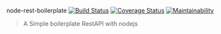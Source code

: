 node-rest-boilerplate
[![Build Status](https://travis-ci.com/mimron/node-rest-api-boilerplate.svg?branch=master)](https://travis-ci.com/mimron/node-rest-api-boilerplate) [![Coverage Status](https://coveralls.io/repos/github/mimron/node-rest-api-boilerplate/badge.svg?branch=master)](https://coveralls.io/github/mimron/node-rest-api-boilerplate?branch=master) [![Maintainability](https://api.codeclimate.com/v1/badges/fcc545114c10f9b97101/maintainability)](https://codeclimate.com/github/mimron/node-rest-api-boilerplate/maintainability)

> A Simple boilerplate RestAPI with nodejs